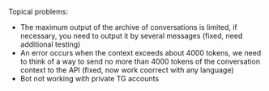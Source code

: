 Topical problems:
- The maximum output of the archive of conversations is limited, if necessary, you need to output it by several messages (fixed, need additional testing)
- An error occurs when the context exceeds about 4000 tokens, we need to think of a way to send no more than 4000 tokens of the conversation context to the API (fixed, now work coorrect with any language)
- Bot not working with private TG accounts
